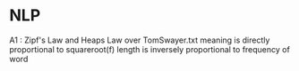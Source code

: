 # NLP
A1 : Zipf's Law and Heaps Law over TomSwayer.txt
        meaning is directly proportional to squareroot(f)
        length is inversely proportional to frequency of word

